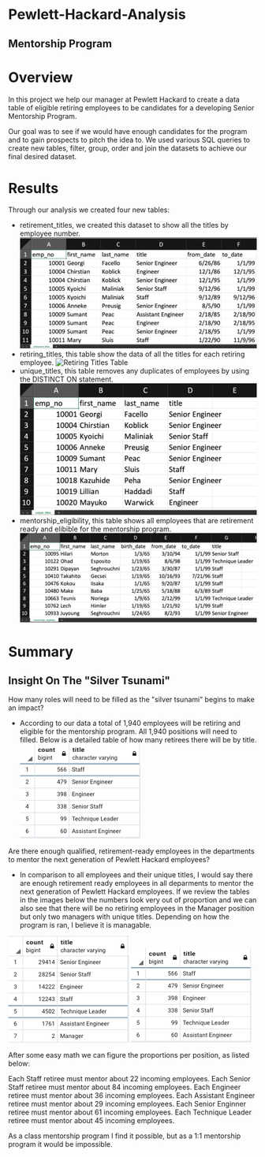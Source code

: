 # Pewlett-Hackard-Analysis
## Mentorship Program
# Overview
In this project we help our manager at Pewlett Hackard to create a data table of eligible retiring employees to
be candidates for a developing Senior Mentorship Program.

Our goal was to see if we would have enough candidates for the program and to gain prospects to pitch the idea to.
We used various SQL queries to create new tables, filter, group, order and join the datasets to achieve our final desired dataset.

# Results
Through our analysis we created four new tables:
- retirement_titles, we created this dataset to show all the titles by employee number.
![Retirement Titles Table](Images/retirement_titles.png)
- retiring_titles, this table show the data of all the titles for each retiring employee.
![Retiring Titles Table](Images/retiring_tables.png)
- unique_titles, this table removes any duplicates of employees by using the DISTINCT ON statement.
![Unique Titles Table](Images/ut.png)
- mentorship_eligibility, this table shows all employees that are retirement ready and elibible for the mentorship program.
![Mentorship Eligibility Table](Images/me.png)

# Summary
## Insight On The "Silver Tsunami"

How many roles will need to be filled as the "silver tsunami" begins to make an impact?

- According to our data a total of 1,940 employees will be retiring and eligible for the mentorship program. All 1,940 positions will need to filled. Below is a detailed table of how many retirees there will be by title.
![Eligible Mentors Table](Images/retiring_employees_count.png)

Are there enough qualified, retirement-ready employees in the departments to mentor the next generation of Pewlett Hackard employees?

- In comparison to all employees and their unique titles, I would say there are enough retirement ready employees in all deparments to mentor the next generation of Pewlett Hackard employees. If we review the tables in the images below
the numbers look very out of proportion and we can also see that there will be no retiring employees in the Manager position but only two managers with unique titles. Depending on how the program is ran, I believe it is managable.

![Unique Titles Table](Images/unique_titles_count.png)
![Eligible Mentors Table](Images/retiring_employees_count.png)

After some easy math we can figure the proportions per position, as listed below:

Each Staff retiree must mentor about 22 incoming employees.
Each Senior Staff retiree must mentor about 84 incoming employees.
Each Engineer retiree must mentor about 36 incoming employees.
Each Assistant Engineer retiree must mentor about 29 incoming employees.
Each Senior Enginner retiree must mentor about 61 incoming employees.
Each Technique Leader retiree must mentor about 45 incoming employees.

As a class mentorship program I find it possible, but as a 1:1 mentorship program it would be impossible.
